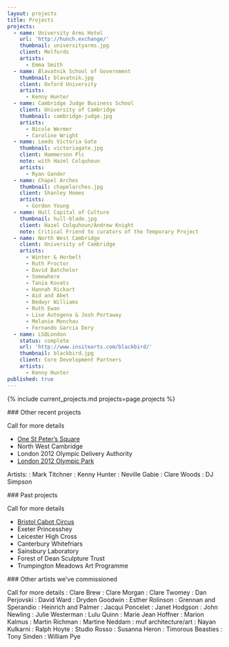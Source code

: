 ```yaml
---
layout: projects
title: Projects
projects:
  - name: University Arms Hotel
    url: 'http://hunch.exchange/'
    thumbnail: universityarms.jpg
    client: Melfords
    artists:
      - Emma Smith
  - name: Blavatnik School of Government
    thumbnail: blavatnik.jpg
    client: Oxford University
    artists:
      - Kenny Hunter
  - name: Cambridge Judge Business School
    client: University of Cambridge
    thumbnail: cambridge-judge.jpg
    artists:
      - Nicole Wermer
      - Caroline Wright
  - name: Leeds Victoria Gate
    thumbnail: victoriagate.jpg
    client: Hammerson Plc
    note: with Hazel Colquhoun
    artists:
      - Ryan Gander
  - name: Chapel Arches
    thumbnail: chapelarches.jpg
    client: Shanley Homes
    artists:
      - Gordon Young
  - name: Hull Capital of Culture
    thumbnail: hull-blade.jpg
    client: Hazel Colquhoun/Andrew Knight
    note: Critical Friend to curators of the Temporary Project
  - name: North West Cambridge
    client: University of Cambridge
    artists:
      - Winter & Horbelt
      - Ruth Proctor
      - David Batchelor
      - Somewhere
      - Tania Kovats
      - Hannah Rickart
      - Aid and Abet
      - Bedwyr Williams
      - Ruth Ewan
      - Lise Autogena & Josh Portaway
      - Melanie Monchau
      - Fernando Garcia Dory
  - name: LSQLondon
    status: complete
    url: 'http://www.insitearts.com/blackbird/'
    thumbnail: blackbird.jpg
    client: Core Development Partners
    artists:
      - Kenny Hunter
published: true
---
```


{% include current_projects.md projects=page.projects %}

<div class="project complete" markdown="1">
### Other recent projects

Call for more details

* [One St Peter’s Square](/live-the-life-you-imagine)
* North West Cambridge
* London 2012 Olympic Delivery Authority
* [London 2012 Olympic Park](/olympic-park)

Artists:
: Mark Titchner
: Kenny Hunter
: Neville Gabie
: Clare Woods
: DJ Simpson
</div>

<div class="project complete" markdown="1">
### Past projects

Call for more details

* [Bristol Cabot Circus](/cabotcircus)
* Exeter Princesshey
* Leicester High Cross
* Canterbury Whitefriars
* Sainsbury Laboratory
* Forest of Dean Sculpture Trust
* Trumpington Meadows Art Programme
</div>

<div class="project complete" markdown="1">
### Other artists we've commissioned

Call for more details
: Clare Brew
: Clare Morgan
: Clare Twomey
: Dan Perjovski
: David Ward
: Dryden Goodwin
: Esther Rolinson
: Grennan and Sperandio
: Heinrich and Palmer
: Jacqui Poncelet
: Janet Hodgson
: John Newling
: Julie Westerman
: Lulu Quinn
: Marie Jean Hoffner
: Marion Kalmus
: Martin Richman
: Martine Neddam
: muf architecture/art
: Nayan Kulkarni
: Ralph Hoyte
: Studio Rosso
: Susanna Heron
: Timorous Beasties
: Tony Sinden
: William Pye


</div>
